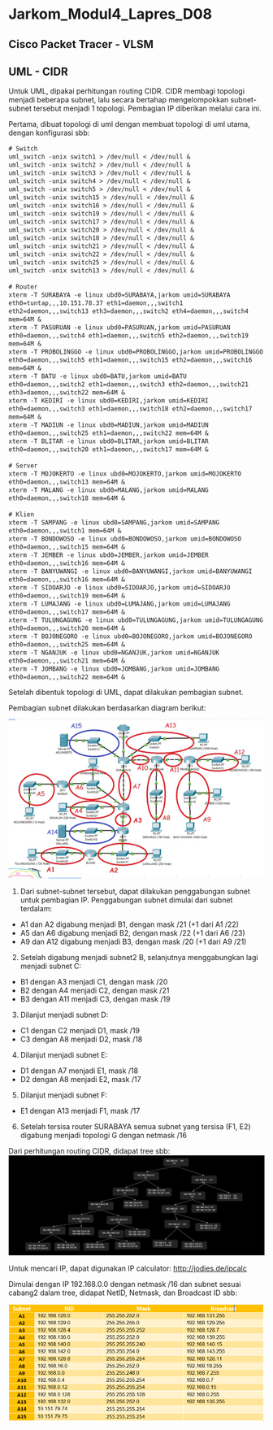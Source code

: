 # Jarkom_Modul4_Lapres_D08
## Cisco Packet Tracer - VLSM

## UML - CIDR
Untuk UML, dipakai perhitungan routing CIDR. CIDR membagi topologi menjadi beberapa subnet, lalu secara bertahap mengelompokkan subnet-subnet tersebut menjadi 1 topologi. Pembagian IP diberikan melalui cara ini. 

Pertama, dibuat topologi di uml dengan membuat topologi di uml utama, dengan konfigurasi sbb:
```
# Switch
uml_switch -unix switch1 > /dev/null < /dev/null &
uml_switch -unix switch2 > /dev/null < /dev/null &
uml_switch -unix switch3 > /dev/null < /dev/null &
uml_switch -unix switch4 > /dev/null < /dev/null &
uml_switch -unix switch5 > /dev/null < /dev/null &
uml_switch -unix switch15 > /dev/null < /dev/null &
uml_switch -unix switch16 > /dev/null < /dev/null &
uml_switch -unix switch19 > /dev/null < /dev/null &
uml_switch -unix switch17 > /dev/null < /dev/null &
uml_switch -unix switch20 > /dev/null < /dev/null &
uml_switch -unix switch18 > /dev/null < /dev/null &
uml_switch -unix switch21 > /dev/null < /dev/null &
uml_switch -unix switch22 > /dev/null < /dev/null &
uml_switch -unix switch25 > /dev/null < /dev/null &
uml_switch -unix switch13 > /dev/null < /dev/null &

# Router
xterm -T SURABAYA -e linux ubd0=SURABAYA,jarkom umid=SURABAYA eth0=tuntap,,,10.151.78.37 eth1=daemon,,,switch1 eth2=daemon,,,switch13 eth3=daemon,,,switch2 eth4=daemon,,,switch4 mem=64M &
xterm -T PASURUAN -e linux ubd0=PASURUAN,jarkom umid=PASURUAN eth0=daemon,,,switch4 eth1=daemon,,,switch5 eth2=daemon,,,switch19 mem=64M &
xterm -T PROBOLINGGO -e linux ubd0=PROBOLINGGO,jarkom umid=PROBOLINGGO eth0=daemon,,,switch5 eth1=daemon,,,switch15 eth2=daemon,,,switch16 mem=64M &
xterm -T BATU -e linux ubd0=BATU,jarkom umid=BATU eth0=daemon,,,switch2 eth1=daemon,,,switch3 eth2=daemon,,,switch21 eth3=daemon,,,switch22 mem=64M &
xterm -T KEDIRI -e linux ubd0=KEDIRI,jarkom umid=KEDIRI eth0=daemon,,,switch3 eth1=daemon,,,switch18 eth2=daemon,,,switch17 mem=64M &
xterm -T MADIUN -e linux ubd0=MADIUN,jarkom umid=MADIUN eth0=daemon,,,switch25 eth1=daemon,,,switch22 mem=64M &
xterm -T BLITAR -e linux ubd0=BLITAR,jarkom umid=BLITAR eth0=daemon,,,switch20 eth1=daemon,,,switch17 mem=64M &

# Server
xterm -T MOJOKERTO -e linux ubd0=MOJOKERTO,jarkom umid=MOJOKERTO eth0=daemon,,,switch13 mem=64M &
xterm -T MALANG -e linux ubd0=MALANG,jarkom umid=MALANG eth0=daemon,,,switch18 mem=64M &

# Klien
xterm -T SAMPANG -e linux ubd0=SAMPANG,jarkom umid=SAMPANG eth0=daemon,,,switch1 mem=64M &
xterm -T BONDOWOSO -e linux ubd0=BONDOWOSO,jarkom umid=BONDOWOSO eth0=daemon,,,switch15 mem=64M &
xterm -T JEMBER -e linux ubd0=JEMBER,jarkom umid=JEMBER eth0=daemon,,,switch16 mem=64M &
xterm -T BANYUWANGI -e linux ubd0=BANYUWANGI,jarkom umid=BANYUWANGI eth0=daemon,,,switch16 mem=64M &
xterm -T SIDOARJO -e linux ubd0=SIDOARJO,jarkom umid=SIDOARJO eth0=daemon,,,switch19 mem=64M &
xterm -T LUMAJANG -e linux ubd0=LUMAJANG,jarkom umid=LUMAJANG eth0=daemon,,,switch17 mem=64M &
xterm -T TULUNGAGUNG -e linux ubd0=TULUNGAGUNG,jarkom umid=TULUNGAGUNG eth0=daemon,,,switch20 mem=64M &
xterm -T BOJONEGORO -e linux ubd0=BOJONEGORO,jarkom umid=BOJONEGORO eth0=daemon,,,switch25 mem=64M &
xterm -T NGANJUK -e linux ubd0=NGANJUK,jarkom umid=NGANJUK eth0=daemon,,,switch21 mem=64M &
xterm -T JOMBANG -e linux ubd0=JOMBANG,jarkom umid=JOMBANG eth0=daemon,,,switch22 mem=64M &
```

Setelah dibentuk topologi di UML, dapat dilakukan pembagian subnet.

Pembagian subnet dilakukan berdasarkan diagram berikut:

![alt text](images/UML1.png)

1. Dari subnet-subnet tersebut, dapat dilakukan penggabungan subnet untuk pembagian IP. Penggabungan subnet dimulai dari subnet terdalam:
- A1 dan A2 digabung menjadi B1, dengan mask /21 (+1 dari A1 /22)
- A5 dan A6 digabung menjadi B2, dengan mask /22 (+1 dari A6 /23)
- A9 dan A12 digabung menjadi B3, dengan mask /20 (+1 dari A9 /21)
2. Setelah digabung menjadi subnet2 B, selanjutnya menggabungkan lagi menjadi subnet C:
- B1 dengan A3 menjadi C1, dengan mask /20
- B2 dengan A4 menjadi C2, dengan mask /21
- B3 dengan A11 menjadi C3, dengan mask /19
3. Dilanjut menjadi subnet D:
- C1 dengan C2 menjadi D1, mask /19
- C3 dengan A8 menjadi D2, mask /18
4. Dilanjut menjadi subnet E:
- D1 dengan A7 menjadi E1, mask /18
- D2 dengan A8 menjadi E2, mask /17
5. Dilanjut menjadi subnet F:
- E1 dengan A13 menjadi F1, mask /17
6. Setelah tersisa router SURABAYA semua subnet yang tersisa (F1, E2) digabung menjadi topologi G dengan netmask /16

Dari perhitungan routing CIDR, didapat tree sbb:
![alt text](images/UML2.png)

Untuk mencari IP, dapat digunakan IP calculator: http://jodies.de/ipcalc

Dimulai dengan IP 192.168.0.0 dengan netmask /16 dan subnet sesuai cabang2 dalam tree, didapat NetID, Netmask, dan Broadcast ID sbb:

![alt text](images/UML3.PNG)
